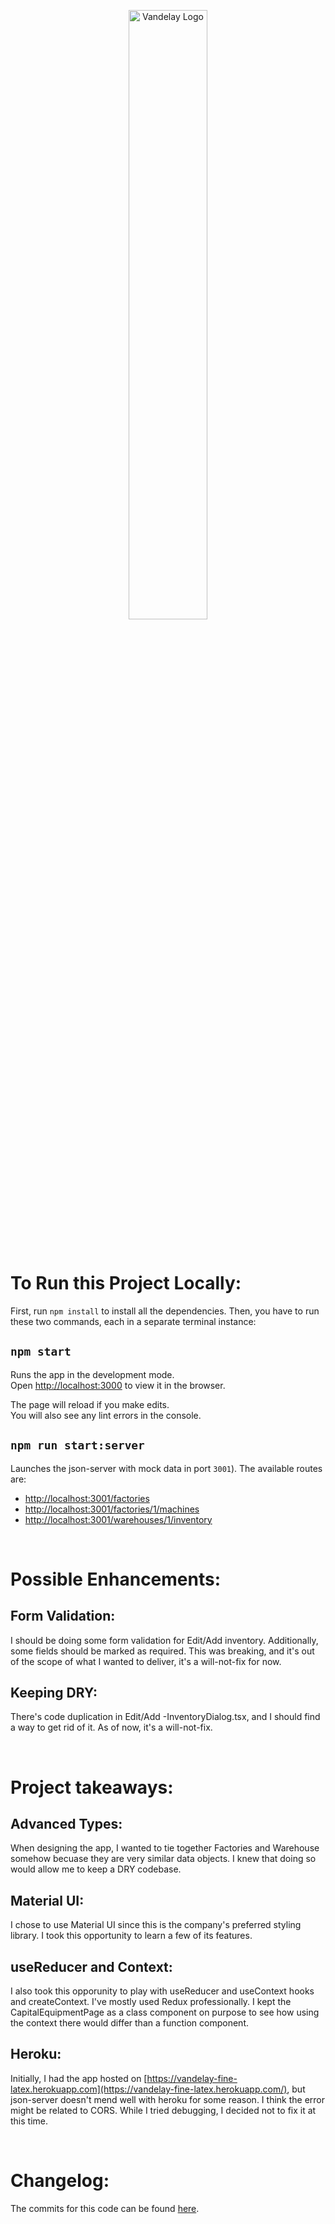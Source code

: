 <p align='center'>
<img src="https://image-cdn.neatoshop.com/styleimg/105300/none/iceblue/default/459678-20;1592408031x.jpg" alt="Vandelay Logo" width='50%'/>
</p>

<br />

# To Run this Project Locally:

First, run `npm install` to install all the dependencies. Then, you have to run these two commands, each in a separate terminal instance:

## `npm start`

Runs the app in the development mode.\
Open [http://localhost:3000](http://localhost:3000) to view it in the browser.

The page will reload if you make edits.\
You will also see any lint errors in the console.

## `npm run start:server`

Launches the json-server with mock data in port `3001`). The available routes are:

- [http://localhost:3001/factories](http://localhost:3001/factories)
- [http://localhost:3001/factories/1/machines](http://localhost:3001/factories/1/machines)
- [http://localhost:3001/warehouses/1/inventory](http://localhost:3001/warehouses/1/inventory)

<br />

# Possible Enhancements:

## Form Validation:

I should be doing some form validation for Edit/Add inventory. Additionally, some fields should be marked as required. This was breaking, and it's out of the scope of what I wanted to deliver, it's a will-not-fix for now.

## Keeping DRY:

There's code duplication in Edit/Add -InventoryDialog.tsx, and I should find a way to get rid of it. As of now, it's a will-not-fix.

<br />

# Project takeaways:

## Advanced Types:

When designing the app, I wanted to tie together Factories and Warehouse somehow becuase they are very similar data objects. I knew that doing so would allow me to keep a DRY codebase.

## Material UI:

I chose to use Material UI since this is the company's preferred styling library. I took this opportunity to learn a few of its features.

## useReducer and Context:

I also took this opporunity to play with useReducer and useContext hooks and createContext. I've mostly used Redux professionally. I kept the CapitalEquipmentPage as a class component on purpose to see how using the context there would differ than a function component.

## Heroku:

Initially, I had the app hosted on [https://vandelay-fine-latex.herokuapp.com](https://vandelay-fine-latex.herokuapp.com/), but json-server doesn't mend well with heroku for some reason. I think the error might be related to CORS. While I tried debugging, I decided not to fix it at this time.

<br />

# Changelog:

The commits for this code can be found [here](https://github.com/maxmueller7/terazo-int/commits/main).
